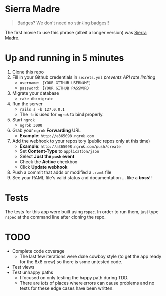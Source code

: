 # Sierra Madre

> Badges? We don't need no stinking badges!!

The first movie to use this phrase (albeit a longer version) was [Sierra Madre][1].

# Up and running in 5 minutes

1. Clone this repo
2. Fill in your Github credentials in `secrets.yml` *prevents API rate limiting*
    * `username: [YOUR GITHUB USERNAME]`
    * `password: [YOUR GITHUB PASSWORD`
3. Migrate your database
    * `rake db:migrate`
4. Run the server
    * `rails s -b 127.0.0.1`
    * The `-b` is used for `ngrok` to bind properly.
5. Start `ngrok`
    * `ngrok 3000`
6. Grab your `ngrok` **Forwarding** URL
    * **Example**: `http://a365098.ngrok.com`
7. Add the webhook to your repository (public repos only at this time)
    * **Example**: `http://a365098.ngrok.com/push/create`
    * Set **Content-Type** to `application/json`
    * Select **Just the `push` event**
    * Check the **Active** checkbox
    * Click **Update webhook**
8. Push a commit that adds or modified a `.raml` file
9. See your RAML file's valid status and documentation ... like a ***boss***!!

# Tests

The tests for this app were built using `rspec`. In order to run them, just type `rspec` at the command line after cloning the repo.

# TODO

* Complete code coverage
    - The last few iterations were done cowboy style (to get the app ready for the 8x8 crew) so there is some untested code.
* Test views
* Test unhappy paths
    - I focused on only testing the happy path during TDD.
    - There are *lots* of places where errors can cause problems and no tests for these edge cases have been written.

[1]:http://en.wikipedia.org/wiki/Stinking_badges